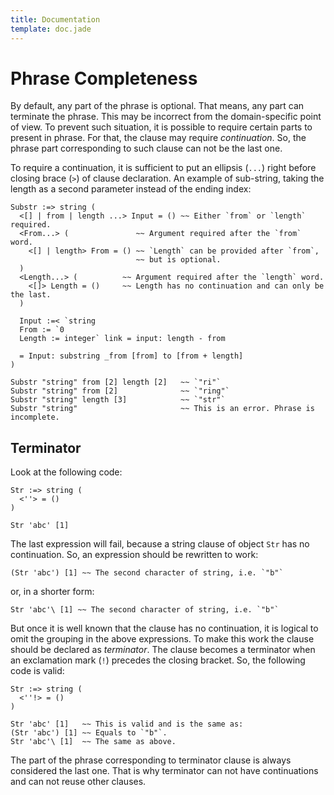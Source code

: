 ```yaml
---
title: Documentation
template: doc.jade
---
```


Phrase Completeness
===================
<!--
Copyright (C) 2010-2013 Ruslan Lopatin.
Permission is granted to copy, distribute and/or modify this document
under the terms of the GNU Free Documentation License, Version 1.3
or any later version published by the Free Software Foundation;
with no Invariant Sections, no Front-Cover Texts, and no Back-Cover Texts.
A copy of the license is included in the section entitled "GNU
Free Documentation License".
-->

By default, any part of the phrase is optional. That means, any part can
terminate the phrase. This may be incorrect from the domain-specific point of
view. To prevent such situation, it is possible to require certain parts to
present in phrase. For that, the clause may require _continuation_. So, the
phrase part corresponding to such clause can not be the last one.

To require a continuation, it is sufficient to put an ellipsis (`...`) right
before closing brace (`>`) of clause declaration. An example of sub-string,
taking the length as a second parameter instead of the ending index:
```o42a
Substr :=> string (
  <[] | from | length ...> Input = () ~~ Either `from` or `length` required.
  <From...> (               ~~ Argument required after the `from` word.
    <[] | length> From = () ~~ `Length` can be provided after `from`,
                            ~~ but is optional.
  )
  <Length...> (          ~~ Argument required after the `length` word.
    <[]> Length = ()     ~~ Length has no continuation and can only be the last.
  )

  Input :=< `string
  From := `0
  Length := integer` link = input: length - from

  = Input: substring _from [from] to [from + length]
)

Substr "string" from [2] length [2]   ~~ `"ri"`
Substr "string" from [2]              ~~ `"ring"`
Substr "string" length [3]            ~~ `"str"`
Substr "string"                       ~~ This is an error. Phrase is incomplete.
```


Terminator
----------

Look at the following code:
```o42a
Str :=> string (
  <''> = ()
)

Str 'abc' [1]
```

The last expression will fail, because a string clause of object `Str` has no
continuation. So, an expression should be rewritten to work:
```o42a
(Str 'abc') [1] ~~ The second character of string, i.e. `"b"`
```

or, in a shorter form:
```o42a
Str 'abc'\ [1] ~~ The second character of string, i.e. `"b"`
```

But once it is well known that the clause has no continuation, it is logical to
omit the grouping in the above expressions. To make this work the clause should
be declared as _terminator_. The clause becomes a terminator when an exclamation
mark (`!`) precedes the closing bracket. So, the following code is valid:
```o42a
Str :=> string (
  <''!> = ()
)

Str 'abc' [1]   ~~ This is valid and is the same as:
(Str 'abc') [1] ~~ Equals to `"b"`.
Str 'abc'\ [1]  ~~ The same as above.
```

The part of the phrase corresponding to terminator clause is always considered
the last one. That is why terminator can not have continuations and can not
reuse other clauses.
